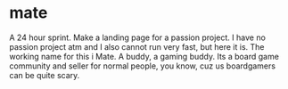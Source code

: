 # mate

A 24 hour sprint. Make a landing page for a passion project. I have no passion project atm and I also cannot run very fast, but here it is. 
The working name for this i Mate. A buddy, a gaming buddy. Its a board game community and seller for normal people, you know, cuz us boardgamers can be quite scary.
